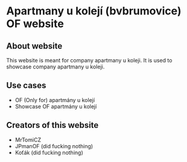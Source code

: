 # Apartmany u kolejí (bvbrumovice) OF website
## About website
This website is meant for company apartmany u koleji.
It is used to showcase company apartmany u koleji.
## Use cases
- OF (Only for) apartmány u kolejí
- Showcase OF apartmány u kolejí
## Creators of this website
- MrTomiCZ
- JPmanOF (did fucking nothing)
- Koťák   (did fucking nothing)
